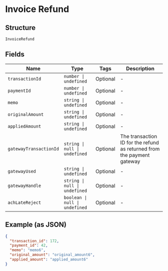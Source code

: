 
# Invoice Refund

## Structure

`InvoiceRefund`

## Fields

| Name | Type | Tags | Description |
|  --- | --- | --- | --- |
| `transactionId` | `number \| undefined` | Optional | - |
| `paymentId` | `number \| undefined` | Optional | - |
| `memo` | `string \| undefined` | Optional | - |
| `originalAmount` | `string \| undefined` | Optional | - |
| `appliedAmount` | `string \| undefined` | Optional | - |
| `gatewayTransactionId` | `string \| null \| undefined` | Optional | The transaction ID for the refund as returned from the payment gateway |
| `gatewayUsed` | `string \| undefined` | Optional | - |
| `gatewayHandle` | `string \| null \| undefined` | Optional | - |
| `achLateReject` | `boolean \| null \| undefined` | Optional | - |

## Example (as JSON)

```json
{
  "transaction_id": 172,
  "payment_id": 42,
  "memo": "memo6",
  "original_amount": "original_amount6",
  "applied_amount": "applied_amount6"
}
```

